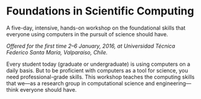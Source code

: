 # Foundations in Scientific Computing

A five-day, intensive, hands-on workshop on the foundational skills that everyone using computers in the pursuit of science should have. 

*Offered for the first time 2–6 January, 2016, at Universidad Técnica Federico Santa María, Valparaíso, Chile.*

Every student today (graduate or undergraduate) is using computers on a daily basis.
But to be proficient with computers as a tool for science, you need professional-grade skills.
This workshop teaches the computing skills that we—as a research group in computational science and engineering—think everyone should have.
